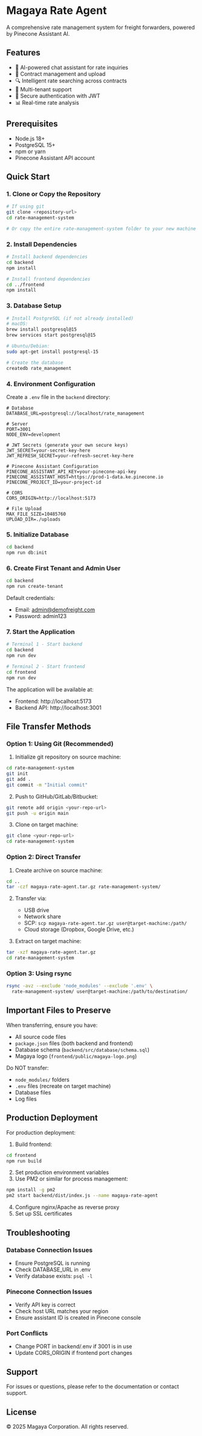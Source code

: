 # Magaya Rate Agent

A comprehensive rate management system for freight forwarders, powered by Pinecone Assistant AI.

## Features

- 🤖 AI-powered chat assistant for rate inquiries
- 📄 Contract management and upload
- 🔍 Intelligent rate searching across contracts
- 👥 Multi-tenant support
- 🔐 Secure authentication with JWT
- 📊 Real-time rate analysis

## Prerequisites

- Node.js 18+ 
- PostgreSQL 15+
- npm or yarn
- Pinecone Assistant API account

## Quick Start

### 1. Clone or Copy the Repository

```bash
# If using git
git clone <repository-url>
cd rate-management-system

# Or copy the entire rate-management-system folder to your new machine
```

### 2. Install Dependencies

```bash
# Install backend dependencies
cd backend
npm install

# Install frontend dependencies
cd ../frontend
npm install
```

### 3. Database Setup

```bash
# Install PostgreSQL (if not already installed)
# macOS:
brew install postgresql@15
brew services start postgresql@15

# Ubuntu/Debian:
sudo apt-get install postgresql-15

# Create the database
createdb rate_management
```

### 4. Environment Configuration

Create a `.env` file in the `backend` directory:

```env
# Database
DATABASE_URL=postgresql://localhost/rate_management

# Server
PORT=3001
NODE_ENV=development

# JWT Secrets (generate your own secure keys)
JWT_SECRET=your-secret-key-here
JWT_REFRESH_SECRET=your-refresh-secret-key-here

# Pinecone Assistant Configuration
PINECONE_ASSISTANT_API_KEY=your-pinecone-api-key
PINECONE_ASSISTANT_HOST=https://prod-1-data.ke.pinecone.io
PINECONE_PROJECT_ID=your-project-id

# CORS
CORS_ORIGIN=http://localhost:5173

# File Upload
MAX_FILE_SIZE=10485760
UPLOAD_DIR=./uploads
```

### 5. Initialize Database

```bash
cd backend
npm run db:init
```

### 6. Create First Tenant and Admin User

```bash
cd backend
npm run create-tenant
```

Default credentials:
- Email: admin@demofreight.com
- Password: admin123

### 7. Start the Application

```bash
# Terminal 1 - Start backend
cd backend
npm run dev

# Terminal 2 - Start frontend
cd frontend
npm run dev
```

The application will be available at:
- Frontend: http://localhost:5173
- Backend API: http://localhost:3001

## File Transfer Methods

### Option 1: Using Git (Recommended)

1. Initialize git repository on source machine:
```bash
cd rate-management-system
git init
git add .
git commit -m "Initial commit"
```

2. Push to GitHub/GitLab/Bitbucket:
```bash
git remote add origin <your-repo-url>
git push -u origin main
```

3. Clone on target machine:
```bash
git clone <your-repo-url>
cd rate-management-system
```

### Option 2: Direct Transfer

1. Create archive on source machine:
```bash
cd ..
tar -czf magaya-rate-agent.tar.gz rate-management-system/
```

2. Transfer via:
   - USB drive
   - Network share
   - SCP: `scp magaya-rate-agent.tar.gz user@target-machine:/path/`
   - Cloud storage (Dropbox, Google Drive, etc.)

3. Extract on target machine:
```bash
tar -xzf magaya-rate-agent.tar.gz
cd rate-management-system
```

### Option 3: Using rsync

```bash
rsync -avz --exclude 'node_modules' --exclude '.env' \
  rate-management-system/ user@target-machine:/path/to/destination/
```

## Important Files to Preserve

When transferring, ensure you have:
- All source code files
- `package.json` files (both backend and frontend)
- Database schema (`backend/src/database/schema.sql`)
- Magaya logo (`frontend/public/magaya-logo.png`)

Do NOT transfer:
- `node_modules/` folders
- `.env` files (recreate on target machine)
- Database files
- Log files

## Production Deployment

For production deployment:

1. Build frontend:
```bash
cd frontend
npm run build
```

2. Set production environment variables
3. Use PM2 or similar for process management:
```bash
npm install -g pm2
pm2 start backend/dist/index.js --name magaya-rate-agent
```

4. Configure nginx/Apache as reverse proxy
5. Set up SSL certificates

## Troubleshooting

### Database Connection Issues
- Ensure PostgreSQL is running
- Check DATABASE_URL in .env
- Verify database exists: `psql -l`

### Pinecone Connection Issues
- Verify API key is correct
- Check host URL matches your region
- Ensure assistant ID is created in Pinecone console

### Port Conflicts
- Change PORT in backend/.env if 3001 is in use
- Update CORS_ORIGIN if frontend port changes

## Support

For issues or questions, please refer to the documentation or contact support.

## License

© 2025 Magaya Corporation. All rights reserved.